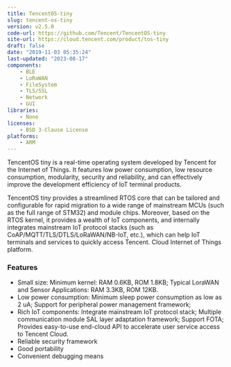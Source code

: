 ```yaml
---
title: TencentOS-tiny
slug: tencent-os-tiny
version: v2.5.0
code-url: https://github.com/Tencent/TencentOS-tiny
site-url: https://cloud.tencent.com/product/tos-tiny
draft: false
date: "2019-11-03 05:35:24"
last-updated: "2023-08-17"
components:
    - BLE
    - LoRaWAN
    - FileSystem
    - TLS/SSL
    - Network
    - GUI
libraries:
    - None
licenses:
    - BSD 3-Clause License
platforms:
    - ARM
---
```

TencentOS tiny is a real-time operating system developed by Tencent for the Internet of Things. It features low power consumption, low resource consumption, modularity, security and reliability, and can effectively improve the development efficiency of IoT terminal products. 

<!--more-->

TencentOS tiny provides a streamlined RTOS core that can be tailored and configurable for rapid migration to a wide range of mainstream MCUs (such as the full range of STM32) and module chips. Moreover, based on the RTOS kernel, it provides a wealth of IoT components, and internally integrates mainstream IoT protocol stacks (such as CoAP/MQTT/TLS/DTLS/LoRaWAN/NB-IoT, etc.), which can help IoT terminals and services to quickly access Tencent. Cloud Internet of Things platform.


### Features

- Small size: Minimum kernel: RAM 0.6KB, ROM 1.8KB; Typical LoraWAN and Sensor Applications: RAM 3.3KB, ROM 12KB.
- Low power consumption: Minimum sleep power consumption as low as 2 uA; Support for peripheral power management framework;
- Rich IoT components: Integrate mainstream IoT protocol stack; Multiple communication module SAL layer adaptation framework; Support FOTA; Provides easy-to-use end-cloud API to accelerate user service access to Tencent Cloud.
- Reliable security framework
- Good portability
- Convenient debugging means

<!--github-projects-->